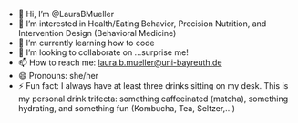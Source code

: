 - 👋 Hi, I’m @LauraBMueller
- 👀 I’m interested in Health/Eating Behavior, Precision Nutrition, and Intervention Design (Behavioral Medicine)
- 🌱 I’m currently learning how to code
- 💞️ I’m looking to collaborate on ...surprise me!
- 📫 How to reach me: laura.b.mueller@uni-bayreuth.de
- 😄 Pronouns: she/her
- ⚡ Fun fact: I always have at least three drinks sitting on my desk. This is my personal drink trifecta: something caffeeinated (matcha), something hydrating, and something fun (Kombucha, Tea, Seltzer,...)

<!---
LauraBMueller/LauraBMueller is a ✨ special ✨ repository because its `README.md` (this file) appears on your GitHub profile.
You can click the Preview link to take a look at your changes.
--->
